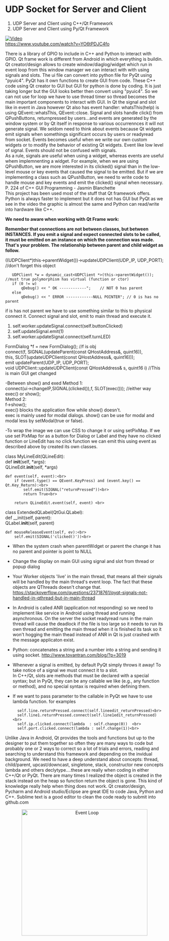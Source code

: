  # UDP Socket for Server and Client 
 
1. UDP Server and Client using C++/Qt Framework
2. UDP Server and Client using Py/Qt Framework

[![Video](http://img.youtube.com/vi/YO6tPDJC4fo/0.jpg)](http://www.youtube.com/watch?v=YO6tPDJC4fo)<br>
https://www.youtube.com/watch?v=YO6tPDJC4fo

There is a library of GPIO to include in C++ and Python to interact with GPIO. Qt frame work is different from Android in which
everything is buildin. Qt creator/design allows to create window/diaglog/widget which run in event loop from this window manager we can interact with with using signals and slots. The ui file can convert into python file for PyQt using "pyuic4". PyQt has it own functions to create GUI from code. These C++ code using Qt creator to GUI but GUI for python is done by coding. It is just taking longer but the GUI looks better then convert using "pyuic4". So we can not use for loop we have to use thread timer so thread becomes the main important components to interact with GUI. 
In Qt the signal and slot like in event in Java however Qt also has event handler: whatsThis(help) is using QEvent::whatsThis, QEvent::close. Signal and slots handle click() from QPushButtons, returnpressed by users...and events are generated by the window system or by Qt itself in response to various occurrennces it will not generate signal. We seldom need to think about events because Qt widgets emit signals when somethings significant occurs by users or readyread from socket. Events becomes useful when we write our own custom widgets or to modify the behavior of existing Qt widgets. Event like low level of signal. Events should not be confused with signals. <br>
As a rule, signals are useful when using a widget, whereas events are useful whem implemnenting a widget. For example, when we are using QPushButton, we are more interested in its clicked() signal than in the low-level mouse or key events that caused the signal to be
emitted. But if we are implementing a class such as QPushButton, we need to write code to handle mouse and key events and emit the clicked() signal when necessary. P. 224 of C++ GUI Programming - Jasmin Blanchette <br>
This project has been used most of the stuff that Qt framework offers. Python is always faster to implement but it does not has GUI but PyQt as we see in the video the graphic is almost the same and Python can read/write into hardware like C++.

__**We need to aware when working with Qt Frame work:**__</p>

__Remember that connections are not between classes, but between INSTANCES. If you emit a signal and expect connected slots to be called, it must be emitted on an instance on which the connection was made. That's your problem. The relationship between parent and child widget as follow.__ <br>

((UDPClient*)this->parentWidget())->updateUDPClient(UDP_IP, UDP_PORT); //don't forget this object

       UDPClient *w = dynamic_cast<UDPClient *>(this->parentWidget()); //must true polymorphism has virtual (function or ctor)
       if (0 != w)
           qDebug() << " OK ------------";    // NOT 0 has parent
       else
           qDebug() << " ERROR ------------NULL POINTER"; // 0 is has no parent
           
if is has not parent we have to use something similar to this to physical connect it. Connect signal and slot, emit to main thread and execute it.<br>
1. self.worker.updateSignal.connect(self.buttonClicked) <br>  
2. self.updateSignal.emit(1)<br>
3. self.worker.updateSignal.connect(self.turnLED)<br>

FormDialog *f = new FormDialog();  //f is obj <br>
connect(f, SIGNAL(updateParent(const QHostAddress&, quint16)), <br>
                              this, SLOT(updateUDPClient(const QHostAddress&, quint16))); <br>
emit updateParent(UDP_IP, UDP_PORT);<br>
void UDPClient::updateUDPClient(const QHostAddress& s, quint16 i)  //This is main GUI get changed<br>

-Between show() and exed
Method 1:<br>
    connect(ui->changeIP,SIGNAL(clicked()),f, SLOT(exec())); //either way exec() or show();<br>
Method 2:<br>
    f->show();<br>
exec() blocks the application flow while show() doesn't.<br>
exec is mainly used for modal dialogs. show() can be use for modal and modal less by setModal(true or false).<br>

-To wrap the image we can use CSS to change it or using setPixMap. If we use set PixMap for as a button for Dialog or Label and they have no clicked function or LineEdit has no click function we can emit this using event as described above by created its own classes.<br>

class MyLineEdit(QLineEdit):<br>
    def __init__(self, *args):<br>
        QLineEdit.__init__(self, *args)<br>

    def event(self, event):<br>
        if (event.type() == QEvent.KeyPress) and (event.key() == Qt.Key_Return):<br>
            self.emit(SIGNAL("returnPressed"))<br>
            return True<br>

        return QLineEdit.event(self, event) <br>

class ExtendedQLabel(QtGui.QLabel): <br>
     def __init(self, parent):<br>
        QLabel.__init__(self, parent)<br>

    def mouseReleaseEvent(self, ev):<br>
        self.emit(SIGNAL('clicked()'))<br>

- When the system crash when parentWidget or parent the change it has no parent and pointer is point to NULL<br>
- Change the display on main GUI using signal and slot from thread or popup dialog<br>
- Your Worker objects 'live' in the main thread, that means all their signals will be handled by the main thread's event loop. The fact that these objects are QThreads doesn't change that. https://stackoverflow.com/questions/23718761/pyqt-signals-not-handled-in-qthread-but-in-main-thread<br>
- In Android is called ANR (application not responding) so we need to implement like service in Android using thread and running  asynchronous. On the server the socket readyread runs in the main thread will cause the deadlock if the file is too large so it needs to run its own thread and emitting the main thread when it is finished its task so it won't hogging the main thead instead of ANR in Qt is just crashed with the message applicaton exist. <br>
- Python: concatenates a string and a number into a string and sending it using socket. http://www.tovantran.com/blog/?p=3019<br>
- Whenever a signal is emitted, by default PyQt simply throws it away! To take notice of a signal we must connect it to a slot.<br> 
In C++/Qt, slots are methods that must be declared with a special syntax; but in PyQt, they can be any callable we like (e.g., any function or method), and no special syntax is required when defining them.<br>
- If we want to pass parameter to the callable in PyQt we have to use lambda function. for examples<br>

        self.line.returnPressed.connect(self.lineedit_returnPressed)<br>
        self.line1.returnPressed.connect(self.line1edit_returnPressed)<br>
        self.ip.clicked.connect(lambda  : self.change(0))  <br>
        self.port.clicked.connect(lambda : self.change(1))<br>

Unlike Java in Android, Qt provides the tools and functions but up to the designer to put them together so often they are many ways to code but probably one or 2 ways to correct so a lot of trials and errors, reading and searching to understand this framework and depending on the invidual background. We need to have a deep understand about concepts: thread, child/parent, upcast/downcast, singletone, stack, constructor new concepts lambda and others declytype....these are really when coding in either C++/Qt or PyQt. There are many times I realized the object is created in the stack instead on the heap so function return the object is gone. This kind of knowledge really help when thing does not work. Qt creator/design, Pycharm and Android studio/Eclipse are great IDE to code Java, Python and C++. Sublime text is a good editor to clean the code ready to submit into github.com<br>

<p align="center">
    <td><img src="http://www.tovantran.com/blog/wp-content/uploads/2017/09/LoopEvent-1.png" width="400" title= "Event Loop"> </td>
  </p>
